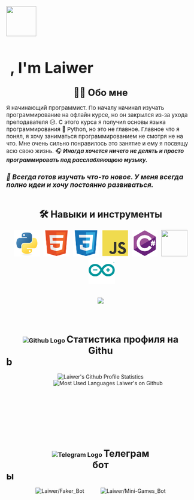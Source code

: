 <div class="hi">
    <img height="80" width="80" src="https://static.wixstatic.com/media/e22ba2_6bfc7cece3dc4cff8964b50dbb61d586~mv2.gif">
    <h1 style="font-size: 40px; padding-left: 10px;">
    , I'm Laiwer
    </h1>
</div>

<div class="about-me">
    <h3 align="center">
        <span style="font-size: 25px;">👨‍💻 Обо мне</span>
    </h3>
    <p style="font-size: 15px; font-weight: 400;">
    Я начинающий программист. По началу начинал изучать программирование на офлайн курсе, но он закрылся из-за ухода преподавателя 😥. С этого курса я получил основы языка программирования 🐍 Python, но это не главное. Главное что я понял, я хочу заниматься программированием не смотря не на что. Мне очень сильно понравилось это занятие и ему я посвящу всю свою жизнь. 🎧 <span style="font-weight: 700; font-style: italic">Иногда хочется ничего не делять и просто программировать под расслабляющюю музыку.</span>
    </p>
    <h5 style="font-size: 18px; padding-bottom: 20px;">
    🌟 Всегда готов изучать что-то новое. У меня всегда полно идеи и хочу постоянно развиваться.   
    </h5>
</div>

<div class="skills" align="center">
    <h3>
        <span style="font-size: 25px;">🛠️ Навыки и инструменты</span>
    </h3>
    <img src="https://raw.githubusercontent.com/devicons/devicon/master/icons/python/python-original.svg" alt="python" width="70" height="70"/>
    <img src="https://raw.githubusercontent.com/devicons/devicon/master/icons/html5/html5-original.svg" alt="" width="70" height="70" style="margin-left: 5px;"/>
    <img src="https://raw.githubusercontent.com/devicons/devicon/master/icons/css3/css3-original.svg" alt="" width="70" height="70" style="margin-left: 5px;"/>
    <img src="https://raw.githubusercontent.com/devicons/devicon/master/icons/javascript/javascript-original.svg" alt="" width="70" height="70" style="margin-left: 5px;"/>
    <img src="https://raw.githubusercontent.com/devicons/devicon/master/icons/csharp/csharp-original.svg" alt="" width="70" height="70" style="margin-left: 5px;"/>
    <img height="70" width="70" src="https://cdn.simpleicons.org/unity/ffffff" style="margin-left: 5px;"/>
    <img src="https://raw.githubusercontent.com/devicons/devicon/master/icons/arduino/arduino-original.svg" alt="" width="70" height="70" style="margin-left: 5px;"/>
    <p>
        <img src="https://www.codewars.com/users/Laiwers/badges/large" style="padding-top: 20px;"/>
    </p>
</div>

<div class="github-stats" style="padding-top: 40px;">
    <h3 align="center">
    <img height="28" width="40" src="https://cdn.simpleicons.org/github/ffffff" alt="Github Logo"/>
        <span style="font-size: 25px; font-weight: bold; padding-right: 800px;">Статистика профиля на Github</span>
    </h3>
    <p align="center">
        <img src="https://github-readme-stats.vercel.app/api?username=Laiwer&show_icons=true&theme=tokyonight&include_all_commits=true" alt="Laiwer's Github Profile Statistics"/>
        <img src="https://github-readme-stats.vercel.app/api/top-langs/?username=Laiwer&layout=compact&theme=tokyonight" alt="Most Used Languages Laiwer's on Github" style="margin-bottom: 40px; margin-left: 40px;"/>
    </p>
    <p align="center" style="margin-top: 30px;">
        <img src="https://github-readme-activity-graph.vercel.app/graph?username=Laiwer&theme=tokyo-night" alt=""/>
    </p>
</div>

<!-- <div class="rating">
    <p align="center">
        <span style="font-size: 25px; font-weight: bold;">🏆 Трофеи</span>
    </p>
    <p align="center" style="margin-top: 10px;">
        <img src="https://github-profile-trophy.vercel.app/?username=Laiwer&theme=tokyonight&margin-w=15" alt="">
    </p>
</div> -->

<div class="pin-repo-telegram-bots" style="padding-top: 40px;">
    <h3 align="center">
    <img height="28" width="40" src="https://cdn.simpleicons.org/telegram" alt="Telegram Logo"/>
        <span style="font-size: 25px; font-weight: bold; padding-right: 700px;">Телеграм боты</span>
    </h3>
    <p align="center" style="margin-top: 10px;">
        <img src="https://github-readme-stats.vercel.app/api/pin?username=Laiwer&repo=Faker_Bot&theme=tokyonight&show_owner=true" alt="Laiwer/Faker_Bot"/>
        <img src="https://github-readme-stats.vercel.app/api/pin?username=Laiwer&repo=Mini-Games_Bot&theme=tokyonight&show_owner=true" alt="Laiwer/Mini-Games_Bot" style="margin-left: 40px;"/>
    </p>
</div>